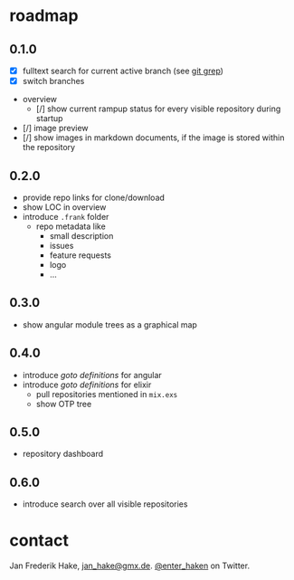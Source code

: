 # roadmap

## 0.1.0

* [x] fulltext search for current active branch (see [git grep][gitgrep])
* [x] switch branches
* overview
  * [/] show current rampup status for every visible repository during startup
* [/] image preview
* [/] show images in markdown documents, if the image is stored within the repository

## 0.2.0

* provide repo links for clone/download
* show LOC in overview
* introduce `.frank` folder 
  * repo metadata like 
    * small description
    * issues
    * feature requests
    * logo
    * ...

## 0.3.0

* show angular module trees as a graphical map

## 0.4.0

* introduce *goto definitions* for angular
* introduce *goto definitions* for elixir
  * pull repositories mentioned in `mix.exs`
  * show OTP tree

## 0.5.0

* repository dashboard

## 0.6.0

* introduce search over all visible repositories

# contact

Jan Frederik Hake, <jan_hake@gmx.de>. [@enter_haken](https://twitter.com/enter_haken) on Twitter.

[gitgrep]: https://git-scm.com/book/en/v2/Git-Tools-Searching

